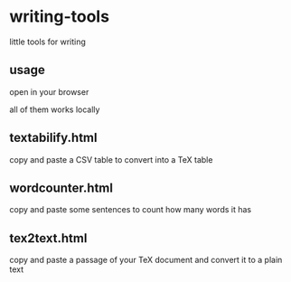 # writing-tools
little tools for writing

## usage
open in your browser

all of them works locally

## textabilify.html
copy and paste a CSV table to convert into a TeX table

## wordcounter.html
copy and paste some sentences to count how many words it has

## tex2text.html
copy and paste a passage of your TeX document and convert it to a plain text